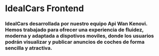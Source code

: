 # IdealCars Frontend
### IdealCars desarrollada por nuestro equipo Api Wan Kenovi. Hemos trabajado para ofrecer una experiencia de fluidez, moderna y adaptada a dispotivos moviles, donde los usuarios podrán visualizar y publicar anuncios de coches de forma sencilla y atractiva.
